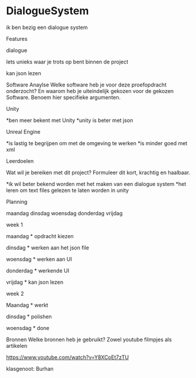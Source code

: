 # DialogueSystem

ik ben bezig een dialogue system

Features

dialogue

Iets unieks waar je trots op bent binnen de project

kan json lezen


Software Anaylse
Welke software heb je voor deze proefopdracht onderzocht? En waarom heb je uiteindelijk gekozen voor de gekozen Software. Benoem hier specifieke argumenten.

Unity

*ben meer bekent met Unity
*unity is beter met json

Unreal Engine

*is lastig te begrijpen om met de omgeving te werken
*is minder goed met xml


Leerdoelen

Wat wil je bereiken met dit project? Formuleer dit kort, krachtig en haalbaar.

*ik wil beter bekend worden met het maken van een dialogue system
*het leren om text files gelezen te laten worden in unity 


Planning

maandag	dinsdag	woensdag	donderdag	vrijdag

week 1

maandag * opdracht kiezen

dinsdag * werken aan het json file
 
woensdag * werken aan UI

donderdag *  werkende UI

vrijdag * kan json lezen 

week 2					

Maandag * werkt

dinsdag * polishen

woensdag * done

Bronnen
Welke bronnen heb je gebruikt? Zowel youtube filmpjes als artikelen

https://www.youtube.com/watch?v=Y8XCoEt7zTU 

klasgenoot: Burhan


